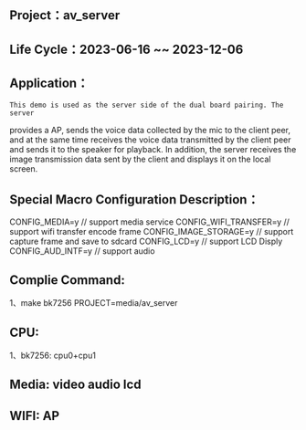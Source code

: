 ## Project：av_server

## Life Cycle：2023-06-16 ~~ 2023-12-06

## Application：
	This demo is used as the server side of the dual board pairing. The server 
provides a AP, sends the voice data collected by the mic to the client peer, 
and at the same time receives the voice data transmitted by the client peer and 
sends it to the speaker for playback. In addition, the server receives the image 
transmission data sent by the client and displays it on the local screen.

## Special Macro Configuration Description：
CONFIG_MEDIA=y                // support media service
CONFIG_WIFI_TRANSFER=y        // support wifi transfer encode frame
CONFIG_IMAGE_STORAGE=y        // support capture frame and save to sdcard
CONFIG_LCD=y                  // support LCD Disply
CONFIG_AUD_INTF=y             // support audio

## Complie Command:
1、make bk7256 PROJECT=media/av_server

## CPU:
1、bk7256: cpu0+cpu1

## Media: video audio lcd

## WIFI: AP
